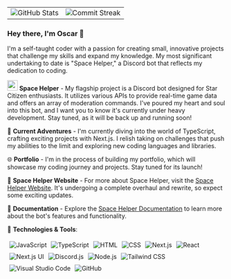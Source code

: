 

<table>
  <tr>
    <td align="center">
      <!--  -->
      <img src="https://github-readme-stats.vercel.app/api?username=Osnarr&show_icons=true&count_private=true&include_all_commits=true&theme=dark" alt="GitHub Stats" />
    </td>
    <td align="center">
      <!--  -->
      <img src="https://github-readme-streak-stats.herokuapp.com?user=Osnarr&theme=dark" alt="Commit Streak" />
    </td>
  </tr>
</table>


### Hey there, I'm Oscar 👋

I'm a self-taught coder with a passion for creating small, innovative projects that challenge my skills and expand my knowledge. My most significant undertaking to date is "Space Helper," a Discord bot that reflects my dedication to coding.


 

<img src="https://cdn.discordapp.com/attachments/1084597909212909688/1088138489356353597/spacehelper_robot.png" width="24"> **Space Helper** - My flagship project is a Discord bot designed for Star Citizen enthusiasts. It utilizes various APIs to provide real-time game data and offers an array of moderation commands. I've poured my heart and soul into this bot, and I want you to know it's currently under heavy development. Stay tuned, as it will be back up and running soon!

🌱 **Current Adventures** - I'm currently diving into the world of TypeScript, crafting exciting projects with Next.js. I relish taking on challenges that push my abilities to the limit and exploring new coding languages and libraries.

🌐 **Portfolio** - I'm in the process of building my portfolio, which will showcase my coding journey and projects. Stay tuned for its launch!

🌌 **Space Helper Website** - For more about Space Helper, visit the [Space Helper Website](https://spacehelper.xyz). It's undergoing a complete overhaul and rewrite, so expect some exciting updates.

📖 **Documentation** - Explore the [Space Helper Documentation](https://docs.spacehelper.xyz) to learn more about the bot's features and functionality.

🚀 **Technologies & Tools**:

<div style="display: flex; flex-wrap: wrap;">
  <img src="https://img.shields.io/badge/JavaScript-F7DF1E?style=for-the-badge&logo=javascript&logoColor=000000" alt="JavaScript" style="margin: 5px;">
  <img src="https://img.shields.io/badge/TypeScript-3178C6?style=for-the-badge&logo=typescript&logoColor=ffffff" alt="TypeScript" style="margin: 5px;">
  <img src="https://img.shields.io/badge/HTML-E34F26?style=for-the-badge&logo=html5&logoColor=ffffff" alt="HTML" style="margin: 5px;">
  <img src="https://img.shields.io/badge/CSS-1572B6?style=for-the-badge&logo=css3&logoColor=ffffff" alt="CSS" style="margin: 5px;">
  <img src="https://img.shields.io/badge/Next.js-000000?style=for-the-badge&logo=next.js&logoColor=ffffff" alt="Next.js" style="margin: 5px;">
  <img src="https://img.shields.io/badge/React-61DAFB?style=for-the-badge&logo=react&logoColor=000000" alt="React" style="margin: 5px;">
  <img src="https://img.shields.io/badge/Next.js%20UI-000000?style=for-the-badge" alt="Next.js UI" style="margin: 5px;">
  <img src="https://img.shields.io/badge/Discord.js-7289DA?style=for-the-badge&logo=discord&logoColor=ffffff" alt="Discord.js" style="margin: 5px;">
  <img src="https://img.shields.io/badge/Node.js-339933?style=for-the-badge&logo=node.js&logoColor=ffffff" alt="Node.js" style="margin: 5px;">
  <img src="https://img.shields.io/badge/Tailwind%20CSS-38B2AC?style=for-the-badge&logo=tailwind-css&logoColor=ffffff" alt="Tailwind CSS" style="margin: 5px;">
  <img src="https://img.shields.io/badge/Visual%20Studio%20Code-007ACC?style=for-the-badge&logo=visual-studio-code&logoColor=ffffff" alt="Visual Studio Code" style="margin: 5px;">
  <img src="https://img.shields.io/badge/GitHub-181717?style=for-the-badge&logo=github&logoColor=ffffff" alt="GitHub" style="margin: 5px;">
</div>


 <!--  #### Connect with Me:

- 🔗 [LinkedIn](https://www.linkedin.com/in/yourprofile/)

-->


<!--
**Osnarr/Osnarr** is a ✨ _special_ ✨ repository because its `README.md` (this file) appears on your GitHub profile.

Here are some ideas to get you started:

- 🔭 I’m currently working on ...
- 🌱 I’m currently learning ...
- 👯 I’m looking to collaborate on ...
- 🤔 I’m looking for help with ...
- 💬 Ask me about ...
- 📫 How to reach me: ...
- 😄 Pronouns: ...
- ⚡ Fun fact: ...
-->
